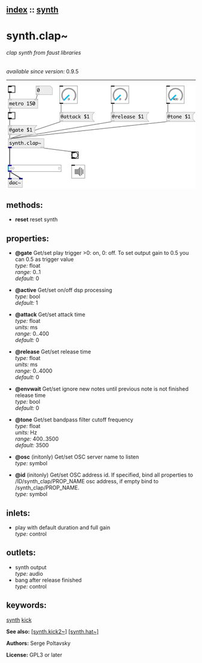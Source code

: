 [index](index.html) :: [synth](category_synth.html)
---

# synth.clap~

###### clap synth from faust libraries

*available since version:* 0.9.5

---




[![example](../examples/img/synth.clap~.jpg)](../examples/pd/synth.clap~.pd)





## methods:

* **reset**
reset synth<br>




## properties:

* **@gate** 
Get/set play trigger &gt;0: on, 0: off. To set output gain to 0.5 you can 0.5 as trigger
value<br>
_type:_ float<br>
_range:_ 0..1<br>
_default:_ 0<br>

* **@active** 
Get/set on/off dsp processing<br>
_type:_ bool<br>
_default:_ 1<br>

* **@attack** 
Get/set attack time<br>
_type:_ float<br>
_units:_ ms<br>
_range:_ 0..400<br>
_default:_ 0<br>

* **@release** 
Get/set release time<br>
_type:_ float<br>
_units:_ ms<br>
_range:_ 0..4000<br>
_default:_ 0<br>

* **@envwait** 
Get/set ignore new notes until previous note is not finished release time<br>
_type:_ bool<br>
_default:_ 0<br>

* **@tone** 
Get/set bandpass filter cutoff frequency<br>
_type:_ float<br>
_units:_ Hz<br>
_range:_ 400..3500<br>
_default:_ 3500<br>

* **@osc** (initonly)
Get/set OSC server name to listen<br>
_type:_ symbol<br>

* **@id** (initonly)
Get/set OSC address id. If specified, bind all properties to /ID/synth_clap/PROP_NAME
osc address, if empty bind to /synth_clap/PROP_NAME.<br>
_type:_ symbol<br>



## inlets:

* play with default duration and full gain<br>
_type:_ control



## outlets:

* synth output<br>
_type:_ audio
* bang after release finished<br>
_type:_ control



## keywords:

[synth](keywords/synth.html)
[kick](keywords/kick.html)



**See also:**
[\[synth.kick2~\]](synth.kick2~.html)
[\[synth.hat~\]](synth.hat~.html)




**Authors:** Serge Poltavsky




**License:** GPL3 or later






